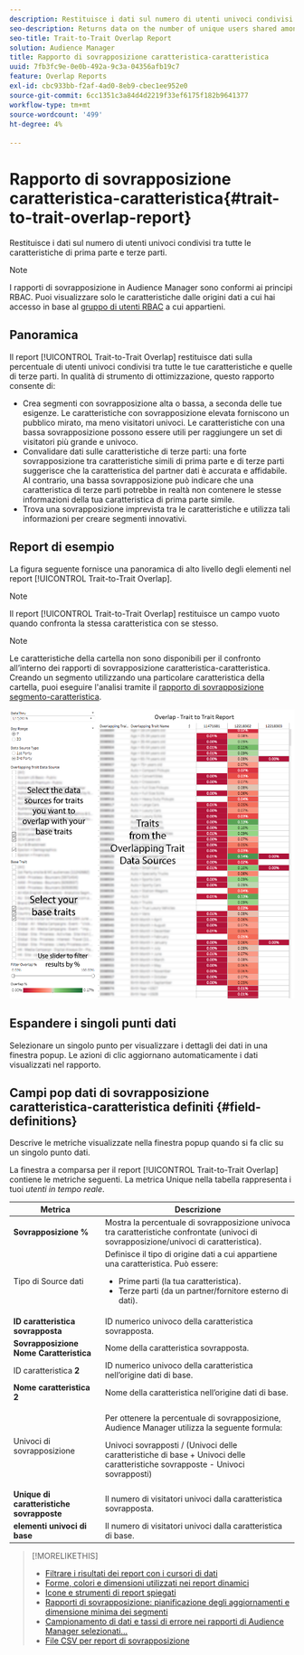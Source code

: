 ```yaml
---
description: Restituisce i dati sul numero di utenti univoci condivisi tra tutte le caratteristiche di prima parte e terze parti.
seo-description: Returns data on the number of unique users shared among all your first and third-party traits.
seo-title: Trait-to-Trait Overlap Report
solution: Audience Manager
title: Rapporto di sovrapposizione caratteristica-caratteristica
uuid: 7fb3fc9e-0e0b-492a-9c3a-04356afb19c7
feature: Overlap Reports
exl-id: cbc933bb-f2af-4ad0-8eb9-cbec1ee952e0
source-git-commit: 6cc1351c3a84d4d2219f33ef6175f182b9641377
workflow-type: tm+mt
source-wordcount: '499'
ht-degree: 4%

---
```


# Rapporto di sovrapposizione caratteristica-caratteristica{#trait-to-trait-overlap-report}

Restituisce i dati sul numero di utenti univoci condivisi tra tutte le caratteristiche di prima parte e terze parti.

>[!NOTE]
>
>I rapporti di sovrapposizione in Audience Manager sono conformi ai principi RBAC. Puoi visualizzare solo le caratteristiche dalle origini dati a cui hai accesso in base al [gruppo di utenti RBAC](/help/using/features/administration/administration-overview.md) a cui appartieni.

<!-- 

c_overlap_reports.xml

 -->

## Panoramica

Il report [!UICONTROL Trait-to-Trait Overlap] restituisce dati sulla percentuale di utenti univoci condivisi tra tutte le tue caratteristiche e quelle di terze parti. In qualità di strumento di ottimizzazione, questo rapporto consente di:

* Crea segmenti con sovrapposizione alta o bassa, a seconda delle tue esigenze. Le caratteristiche con sovrapposizione elevata forniscono un pubblico mirato, ma meno visitatori univoci. Le caratteristiche con una bassa sovrapposizione possono essere utili per raggiungere un set di visitatori più grande e univoco.
* Convalidare dati sulle caratteristiche di terze parti: una forte sovrapposizione tra caratteristiche simili di prima parte e di terze parti suggerisce che la caratteristica del partner dati è accurata e affidabile. Al contrario, una bassa sovrapposizione può indicare che una caratteristica di terze parti potrebbe in realtà non contenere le stesse informazioni della tua caratteristica di prima parte simile.
* Trova una sovrapposizione imprevista tra le caratteristiche e utilizza tali informazioni per creare segmenti innovativi.

## Report di esempio

La figura seguente fornisce una panoramica di alto livello degli elementi nel report [!UICONTROL Trait-to-Trait Overlap].

>[!NOTE]
>
>Il report [!UICONTROL Trait-to-Trait Overlap] restituisce un campo vuoto quando confronta la stessa caratteristica con se stesso.

>[!NOTE]
>
>Le caratteristiche della cartella non sono disponibili per il confronto all’interno dei rapporti di sovrapposizione caratteristica-caratteristica. Creando un segmento utilizzando una particolare caratteristica della cartella, puoi eseguire l&#39;analisi tramite il [rapporto di sovrapposizione segmento-caratteristica](/help/using/reporting/dynamic-reports/segment-trait-overlap-report.md).

![](assets/trait-to-trait-overlap.png)

## Espandere i singoli punti dati

Selezionare un singolo punto per visualizzare i dettagli dei dati in una finestra popup. Le azioni di clic aggiornano automaticamente i dati visualizzati nel rapporto.

## Campi pop dati di sovrapposizione caratteristica-caratteristica definiti {#field-definitions}

Descrive le metriche visualizzate nella finestra popup quando si fa clic su un singolo punto dati.

<!-- 

r_t2t_data_pop.xml

 -->

La finestra a comparsa per il report [!UICONTROL Trait-to-Trait Overlap] contiene le metriche seguenti. La metrica Unique nella tabella rappresenta i tuoi *utenti in tempo reale*.

<table id="table_A2A0CFC47C1A404994B82E6630E711A2"> 
 <thead> 
  <tr> 
   <th colname="col1" class="entry"> Metrica </th> 
   <th colname="col2" class="entry"> Descrizione </th> 
  </tr>
 </thead>
 <tbody> 
  <tr> 
   <td colname="col1"><b><span class="wintitle"> Sovrapposizione %</span></b> </td> 
   <td colname="col2"> Mostra la percentuale di sovrapposizione univoca tra caratteristiche confrontate (univoci di sovrapposizione/univoci di caratteristica). </td> 
  </tr> 
  <tr> 
   <td colname="col1">Tipo di Source dati <b><span class="wintitle"></span></b> </td> 
   <td colname="col2">Definisce il tipo di origine dati a cui appartiene una caratteristica. Può essere: 
    <ul id="ul_0477C04A33FD4F5D998B98984E6554D3"> 
     <li id="li_50FCA48EDB5843AB8FB6C34ED2C0067D">Prime parti (la tua caratteristica). </li> 
     <li id="li_4F6148EDAEFE43FA8D505944E9FE3855">Terze parti (da un partner/fornitore esterno di dati). </li> 
    </ul> </td> 
  </tr> 
  <tr> 
   <td colname="col1"><b><span class="wintitle"> ID caratteristica sovrapposta</span></b> </td> 
   <td colname="col2"> ID numerico univoco della caratteristica sovrapposta. </td> 
  </tr> 
  <tr> 
   <td colname="col1"><b><span class="wintitle"> Sovrapposizione Nome Caratteristica</span></b> </td> 
   <td colname="col2"> Nome della caratteristica sovrapposta. </td> 
  </tr>
    <tr> 
   <td colname="col1">ID caratteristica <b><span class="wintitle"> 2</span></b> </td> 
   <td colname="col2"> ID numerico univoco della caratteristica nell’origine dati di base. </td> 
  </tr> 
  <tr> 
   <td colname="col1"><b><span class="wintitle"> Nome caratteristica 2</span></b> </td> 
   <td colname="col2"> Nome della caratteristica nell’origine dati di base. </td> 
  </tr> 
  <tr> 
   <td colname="col1">Univoci di sovrapposizione <b><span class="wintitle"></span></b> </td> 
   <td colname="col2"> <p>Per ottenere la percentuale di sovrapposizione, Audience Manager utilizza la seguente formula:</p> <p>Univoci sovrapposti / (Univoci delle caratteristiche di base + Univoci delle caratteristiche sovrapposte - Univoci sovrapposti)</p> </td> 
  </tr> 
  <tr> 
   <td colname="col1"><b><span class="wintitle"> Unique di caratteristiche sovrapposte</span></b> </td> 
   <td colname="col2"> Il numero di visitatori univoci dalla caratteristica sovrapposta. </td> 
  </tr> 
    <tr> 
   <td colname="col1"><b><span class="wintitle"> elementi univoci di base</span></b> </td> 
   <td colname="col2"> Il numero di visitatori univoci dalla caratteristica di base. </td> 
  </tr> 
 </tbody> 
</table>

>[!MORELIKETHIS]
>
>* [Filtrare i risultati dei report con i cursori di dati](../../reporting/dynamic-reports/data-sliders.md)
>* [Forme, colori e dimensioni utilizzati nei report dinamici](../../reporting/dynamic-reports/interactive-report-technology.md#shapes-colors-sizes)
>* [Icone e strumenti di report spiegati](../../reporting/dynamic-reports/interactive-report-technology.md#icons-tools-explained)
>* [Rapporti di sovrapposizione: pianificazione degli aggiornamenti e dimensione minima dei segmenti](../../reporting/dynamic-reports/overlap-minimum-segment-size.md)
>* [Campionamento di dati e tassi di errore nei rapporti di Audience Manager selezionati...](../../reporting/report-sampling.md)
>* [File CSV per report di sovrapposizione](../../reporting/dynamic-reports/overlap-csv-files.md)

